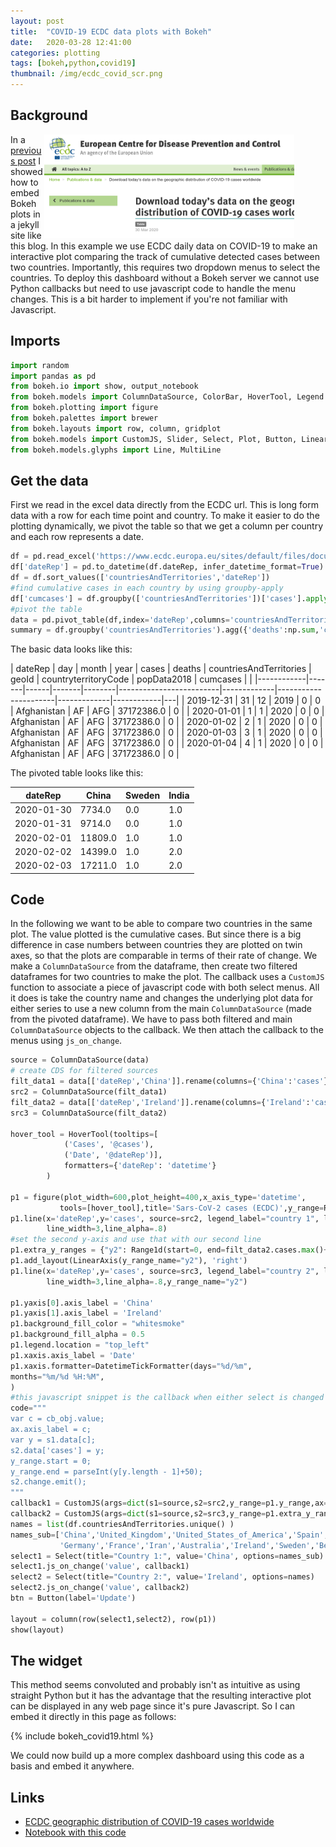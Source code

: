 ```yaml
---
layout: post
title:  "COVID-19 ECDC data plots with Bokeh"
date:   2020-03-28 12:41:00
categories: plotting
tags: [bokeh,python,covid19]
thumbnail: /img/ecdc_covid_scr.png
---
```


## Background

<div style="width: 450px; float: right;">
 <a href="/img/ecdc_covid_scr.png"> <img src="/img/ecdc_covid_scr.png" width="400px"></a>
</div>

In a [previous post](/embed-bokeh-plots-jekyll) I showed how to embed Bokeh plots in a jekyll site like this blog. In this example we use ECDC daily data on COVID-19 to make an interactive plot comparing the track of cumulative detected cases between two countries. Importantly, this requires two dropdown menus to select the countries. To deploy this dashboard without a Bokeh server we cannot use Python callbacks but need to use javascript code to handle the menu changes. This is a bit harder to implement if you're not familiar with Javascript.

## Imports

```python
import random
import pandas as pd
from bokeh.io import show, output_notebook
from bokeh.models import ColumnDataSource, ColorBar, HoverTool, Legend
from bokeh.plotting import figure
from bokeh.palettes import brewer
from bokeh.layouts import row, column, gridplot
from bokeh.models import CustomJS, Slider, Select, Plot, Button, LinearAxis, Range1d, DatetimeTickFormatter
from bokeh.models.glyphs import Line, MultiLine
```

## Get the data

First we read in the excel data directly from the ECDC url. This is long form data with a row for each time point and country. To make it easier to do the plotting dynamically, we pivot the table so that we get a column per country and each row represents a date.

```python
df = pd.read_excel('https://www.ecdc.europa.eu/sites/default/files/documents/COVID-19-geographic-disbtribution-worldwide.xlsx')
df['dateRep'] = pd.to_datetime(df.dateRep, infer_datetime_format=True)
df = df.sort_values(['countriesAndTerritories','dateRep'])
#find cumulative cases in each country by using groupby-apply
df['cumcases'] = df.groupby(['countriesAndTerritories'])['cases'].apply(lambda x: x.cumsum())
#pivot the table
data = pd.pivot_table(df,index='dateRep',columns='countriesAndTerritories',values='cumcases').reset_index()
summary = df.groupby('countriesAndTerritories').agg({'deaths':np.sum,'cases':np.sum}).reset_index()
```

The basic data looks like this:

| dateRep | day        | month | year | cases | deaths | countriesAndTerritories | geoId       | countryterritoryCode | popData2018 | cumcases   |   |
|------------|-------|------|-------|--------|-------------------------|-------------|----------------------|-------------|------------|---|
| 2019-12-31 | 31    | 12   | 2019  | 0      | 0                       | Afghanistan | AF                   | AFG         | 37172386.0 | 0 |
| 2020-01-01 | 1     | 1    | 2020  | 0      | 0                       | Afghanistan | AF                   | AFG         | 37172386.0 | 0 |
| 2020-01-02 | 2     | 1    | 2020  | 0      | 0                       | Afghanistan | AF                   | AFG         | 37172386.0 | 0 |
| 2020-01-03 | 3     | 1    | 2020  | 0      | 0                       | Afghanistan | AF                   | AFG         | 37172386.0 | 0 |
| 2020-01-04 | 4     | 1    | 2020  | 0      | 0                       | Afghanistan | AF                   | AFG         | 37172386.0 | 0 |

The pivoted table looks like this:

| dateRep    | China   | Sweden | India |
|------------|---------|--------|-------|
| 2020-01-30 | 7734.0  | 0.0    | 1.0   |
| 2020-01-31 | 9714.0  | 0.0    | 1.0   |
| 2020-02-01 | 11809.0 | 1.0    | 1.0   |
| 2020-02-02 | 14399.0 | 1.0    | 2.0   |
| 2020-02-03 | 17211.0 | 1.0    | 2.0   |

## Code

In the following we want to be able to compare two countries in the same plot. The value plotted is the cumulative cases. But since there is a big difference in case numbers between countries they are plotted on twin axes, so that the plots are comparable in terms of their rate of change. We make a `ColumnDataSource` from the dataframe, then create two filtered dataframes for two countries to make the plot. The callback uses a `CustomJS` function to associate a piece of javascript code with both select menus. All it does is take the country name and changes the underlying plot data for either series to use a new column from the main `ColumnDataSource` (made from the pivoted dataframe). We have to pass both filtered and main `ColumnDataSource` objects to the callback. We then attach the callback to the menus using `js_on_change`.

```python
source = ColumnDataSource(data)
# create CDS for filtered sources
filt_data1 = data[['dateRep','China']].rename(columns={'China':'cases'})
src2 = ColumnDataSource(filt_data1)
filt_data2 = data[['dateRep','Ireland']].rename(columns={'Ireland':'cases'})
src3 = ColumnDataSource(filt_data2)

hover_tool = HoverTool(tooltips=[
            ('Cases', '@cases'),
            ('Date', '@dateRep')],
            formatters={'dateRep': 'datetime'}
        )

p1 = figure(plot_width=600,plot_height=400,x_axis_type='datetime',
           tools=[hover_tool],title='Sars-CoV-2 cases (ECDC)',y_range=Range1d(start=0, end=filt_data1.cases.max()+50))
p1.line(x='dateRep',y='cases', source=src2, legend_label="country 1", line_color='blue',
        line_width=3,line_alpha=.8)
#set the second y-axis and use that with our second line
p1.extra_y_ranges = {"y2": Range1d(start=0, end=filt_data2.cases.max()+50)}
p1.add_layout(LinearAxis(y_range_name="y2"), 'right')
p1.line(x='dateRep',y='cases', source=src3, legend_label="country 2", line_color='orange',
        line_width=3,line_alpha=.8,y_range_name="y2")

p1.yaxis[0].axis_label = 'China'
p1.yaxis[1].axis_label = 'Ireland'
p1.background_fill_color = "whitesmoke"
p1.background_fill_alpha = 0.5
p1.legend.location = "top_left"
p1.xaxis.axis_label = 'Date'
p1.xaxis.formatter=DatetimeTickFormatter(days="%d/%m",
months="%m/%d %H:%M",
)
#this javascript snippet is the callback when either select is changed
code="""
var c = cb_obj.value;
ax.axis_label = c;
var y = s1.data[c];
s2.data['cases'] = y;
y_range.start = 0;
y_range.end = parseInt(y[y.length - 1]+50);
s2.change.emit();
"""
callback1 = CustomJS(args=dict(s1=source,s2=src2,y_range=p1.y_range,ax=p1.yaxis[0]), code=code)
callback2 = CustomJS(args=dict(s1=source,s2=src3,y_range=p1.extra_y_ranges['y2'],ax=p1.yaxis[1]), code=code)
names = list(df.countriesAndTerritories.unique() )
names_sub=['China','United_Kingdom','United_States_of_America','Spain','Italy',
           'Germany','France','Iran','Australia','Ireland','Sweden','Belgium','Turkey','India']
select1 = Select(title="Country 1:", value='China', options=names_sub)
select1.js_on_change('value', callback1)
select2 = Select(title="Country 2:", value='Ireland', options=names)
select2.js_on_change('value', callback2)
btn = Button(label='Update')

layout = column(row(select1,select2), row(p1))
show(layout)
```

## The widget

This method seems convoluted and probably isn't as intuitive as using straight Python but it has the advantage that the resulting interactive plot can be displayed in any web page since it's pure Javascript. So I can embed it directly in this page as follows:

{% include bokeh_covid19.html %}

We could now build up a more complex dashboard using this code as a basis and embed it anywhere.

## Links

* [ECDC geographic distribution of COVID-19 cases worldwide](https://www.ecdc.europa.eu/en/publications-data/download-todays-data-geographic-distribution-covid-19-cases-worldwide)
* [Notebook with this code](https://github.com/dmnfarrell/teaching/blob/master/sarscov2/plot_cases.ipynb)
